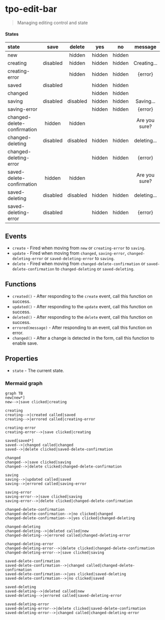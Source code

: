 # tpo-edit-bar
> Managing editing control and state

#### States
|            state            |   save   | delete   |   yes  |   no   |     message   |
|:----------------------------|:--------:|:--------:|:------:|:------:|:-------------:|
| new                         |          | hidden   | hidden | hidden |               |
| creating                    | disabled | hidden   | hidden | hidden | Creating...   |
| creating-error              |          | hidden   | hidden | hidden | {error}       |
| saved                       | disabled |          | hidden | hidden |               |
| changed                     |          |          | hidden | hidden |               |
| saving                      | disabled | disabled | hidden | hidden | Saving...     |
| saving-error                |          |          | hidden | hidden | {error}       |
| changed-delete-confirmation | hidden   | hidden   |        |        | Are you sure? |
| changed-deleting            | disabled | disabled | hidden | hidden | deleting...   |
| changed-deleting-error      |          |          | hidden | hidden | {error}       |
| saved-delete-confirmation   | hidden   | hidden   |        |        | Are you sure? |
| saved-deleting              | disabled | disabled | hidden | hidden | deleting...   |
| saved-deleting-error        | disabled |          | hidden | hidden | {error}       |

## Events
- `create` - Fired when moving from `new` or `creating-error` to `saving`.
- `update` - Fired when moving from `changed`, `saving-error`, `changed-deleting-error` or `saved-deleting-error` to `saving`.
- `delete` - Fired when moving from `changed-delete-confirmation` or `saved-delete-confirmation` to `changed-deleting` or `saved-deleting`.

## Functions
- `created()` - After responding to the `create` event, call this function on success.
- `updated()` - After responding to the `update` event, call this function on success.
- `deleted()` - After responding to the `delete` event, call this function on success.
- `errored(message)` - After responding to an event, call this function on error.
- `changed()` - After a change is detected in the form, call this function to enable save.

## Properties
- `state` - The current state.

### Mermaid graph
````text
graph TB
new[new*]
new-->|save clicked|creating

creating
creating-->|created called|saved
creating-->|errored called|creating-error

creating-error
creating-error-->|save clicked|creating

saved[saved*]
saved-->|changed called|changed
saved-->|delete clicked|saved-delete-confirmation

changed
changed-->|save clicked|saving
changed-->|delete clicked|changed-delete-confirmation

saving
saving-->|updated called|saved
saving-->|errored called|saving-error

saving-error
saving-error-->|save clicked|saving
saving-error-->|delete clicked|changed-delete-confirmation

changed-delete-confirmation
changed-delete-confirmation-->|no clicked|changed
changed-delete-confirmation-->|yes clicked|changed-deleting

changed-deleting
changed-deleting-->|deleted called|new
changed-deleting-->|errored called|changed-deleting-error

changed-deleting-error
changed-deleting-error-->|delete clicked|changed-delete-confirmation
changed-deleting-error-->|save clicked|saving

saved-delete-confirmation
saved-delete-confirmation-->|changed called|changed-delete-confirmation
saved-delete-confirmation-->|yes clicked|saved-deleting
saved-delete-confirmation-->|no clicked|saved

saved-deleting
saved-deleting-->|deleted called|new
saved-deleting-->|errored called|saved-deleting-error

saved-deleting-error
saved-deleting-error-->|delete clicked|saved-delete-confirmation
saved-deleting-error-->|changed called|changed-deleting-error
````
